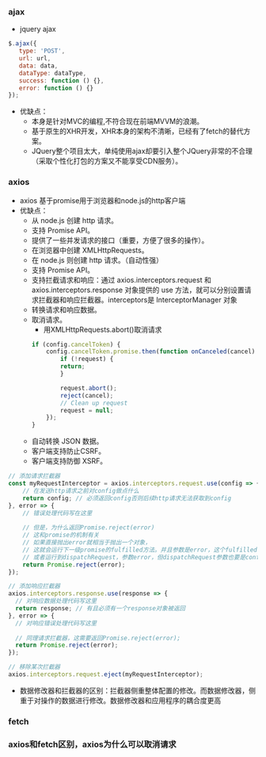 ### ajax
- jquery ajax
```js
$.ajax({
   type: 'POST',
   url: url,
   data: data,
   dataType: dataType,
   success: function () {},
   error: function () {}
});
```
- 优缺点：
    - 本身是针对MVC的编程,不符合现在前端MVVM的浪潮。
    - 基于原生的XHR开发，XHR本身的架构不清晰，已经有了fetch的替代方案。
    - JQuery整个项目太大，单纯使用ajax却要引入整个JQuery非常的不合理（采取个性化打包的方案又不能享受CDN服务）。

### axios
- axios 基于promise用于浏览器和node.js的http客户端
- 优缺点：
    - 从 node.js 创建 http 请求。
    - 支持 Promise API。
    - 提供了一些并发请求的接口（重要，方便了很多的操作）。
    - 在浏览器中创建 XMLHttpRequests。
    - 在 node.js 则创建 http 请求。（自动性强）
    - 支持 Promise API。
    - 支持拦截请求和响应：通过 axios.interceptors.request 和 axios.interceptors.response 对象提供的 use 方法，就可以分别设置请求拦截器和响应拦截器。interceptors是 InterceptorManager 对象
    - 转换请求和响应数据。
    - 取消请求。
        - 用XMLHttpRequests.abort()取消请求
        ```js
        if (config.cancelToken) {
            config.cancelToken.promise.then(function onCanceled(cancel) {
                if (!request) {
                return;
                }

                request.abort();
                reject(cancel);
                // Clean up request
                request = null;
            });
        }

        ```
    - 自动转换 JSON 数据。
    - 客户端支持防止CSRF。
    - 客户端支持防御 XSRF。

```js
// 添加请求拦截器
const myRequestInterceptor = axios.interceptors.request.use(config => {
    // 在发送http请求之前对config做点什么
    return config; // 必须返回config否则后续http请求无法获取到config
}, error => {
    // 错误处理代码写在这里
    
    // 但是，为什么返回Promise.reject(error)
    // 这和promise的机制有关
    // 如果直接抛出error就相当于抛出一个对象，
    // 这就会运行下一级promise的fulfilled方法。并且参数是error，这个fulfilled参数应该是config才对
    // 或者运行到dispatchRequest，参数error，但dispatchRequest参数也要是config才对
    return Promise.reject(error);
});

// 添加响应拦截器
axios.interceptors.response.use(response => {
  // 对响应数据处理代码写这里
  return response; // 有且必须有一个response对象被返回
}, error => {
  // 对响应错误处理代码写这里
  
  // 同理请求拦截器，这需要返回Promise.reject(error);
  return Promise.reject(error);
});

// 移除某次拦截器
axios.interceptors.request.eject(myRequestInterceptor);

```
- 数据修改器和拦截器的区别：拦截器侧重整体配置的修改。而数据修改器，侧重于对操作的数据进行修改。数据修改器和应用程序的耦合度更高

### fetch

### axios和fetch区别，axios为什么可以取消请求
